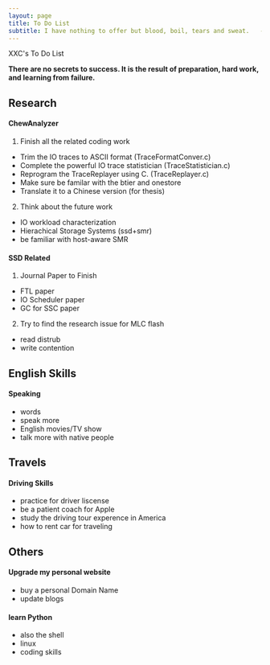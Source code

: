 ```yaml
---
layout: page
title: To Do List 
subtitle: I have nothing to offer but blood, boil, tears and sweat.   --Winston Churchill 
---
```

XXC's To Do List

**There are no secrets to success. It is the result of preparation, hard work, and learning from failure.**

## Research
#### ChewAnalyzer
1. Finish all the related coding work
- Trim the IO traces to ASCII format (TraceFormatConver.c)
- Complete the powerful IO trace statistician (TraceStatistician.c)
- Reprogram the TraceReplayer using C. (TraceReplayer.c) 
- Make sure be familar with the btier and onestore
- Translate it to a Chinese version (for thesis)
2. Think about the future work
- IO workload characterization
- Hierachical Storage Systems (ssd+smr)
- be familiar with host-aware SMR

#### SSD Related
1. Journal Paper to Finish
- FTL paper
- IO Scheduler paper
- GC for SSC paper
2. Try to find the research issue for MLC flash
- read distrub
- write contention 

## English Skills
#### Speaking
- words
- speak more
- English movies/TV show
- talk more with native people

## Travels
#### Driving Skills
- practice for driver liscense
- be a patient coach for Apple
- study the driving tour experence in America
- how to rent car for traveling

## Others
#### Upgrade my personal website
- buy a personal Domain Name
- update blogs
#### learn Python
- also the shell 
- linux
- coding skills
